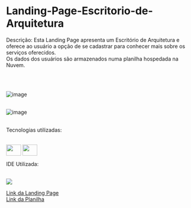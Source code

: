 # Landing-Page-Escritorio-de-Arquitetura

<p></p> Descrição: Esta Landing Page apresenta um Escritório de Arquitetura e oferece ao usuário a opção de se cadastrar para conhecer mais sobre os serviços oferecidos.<br>
Os dados dos usuários são armazenados numa planilha hospedada na Nuvem. </p><br><br>

![image](https://github.com/matheus-psd/Landing-Page-Escritorio-de-Arquitetura/assets/169220207/0eff2a57-26d6-4d1f-8e7e-5dca09111fc9) <br><br>

![image](https://github.com/matheus-psd/Landing-Page-Escritorio-de-Arquitetura/assets/169220207/aa182994-76ae-4ebc-80da-ee683c451526) <br><br>

<p>Tecnologias utilizadas: </p><br>
<img align="center" height="30" width="40" src="https://camo.githubusercontent.com/f2ce4039c99cf35adde738583ab0fbcd60eaafccf1e949884bda91d0b5c819ce/68747470733a2f2f63646e2e6a7364656c6976722e6e65742f67682f64657669636f6e732f64657669636f6e2f69636f6e732f68746d6c352f68746d6c352d6f726967696e616c2e737667" data-canonical-src="https://cdn.jsdelivr.net/gh/devicons/devicon/icons/html5/html5-original.svg" style="max-width: 100%;"> <img align="center" height="30" width="40" src="https://camo.githubusercontent.com/0da944f181647261c840e34b20ed7e3ca44ddc150869c6ea550cf98d06c81a37/68747470733a2f2f63646e2e6a7364656c6976722e6e65742f67682f64657669636f6e732f64657669636f6e2f69636f6e732f637373332f637373332d6f726967696e616c2e737667" data-canonical-src="https://cdn.jsdelivr.net/gh/devicons/devicon/icons/css3/css3-original.svg" style="max-width: 100%;">

<p>IDE Utilizada:</p> <br>
<img src="https://camo.githubusercontent.com/513e03fc97acb466e27d445394532ade8d90363a266a4e8ff9526e2c49db0f67/68747470733a2f2f696d672e736869656c64732e696f2f62616467652f56697375616c5f53747564696f5f436f64652d3030373844343f7374796c653d666f722d7468652d6261646765266c6f676f3d76697375616c25323073747564696f253230636f6465266c6f676f436f6c6f723d7768697465" data-canonical-src="https://img.shields.io/badge/Visual_Studio_Code-0078D4?style=for-the-badge&amp;logo=visual%20studio%20code&amp;logoColor=white" style="max-width: 100%;">


<a href= "https://escola-dnc-desafio1-matheus-pereira.netlify.app/"> Link da Landing Page </a> <br>
<a href="https://docs.google.com/spreadsheets/d/176yEXqtML2wgHhwgnvqfo6uaX7Rf6JY9ACTAp57zgwE/edit#gid=0"> Link da Planilha </a>
